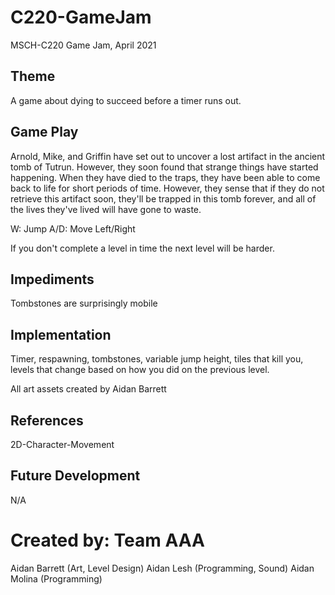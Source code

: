 # C220-GameJam
MSCH-C220 Game Jam, April 2021

## Theme
A game about dying to succeed before a timer runs out.

## Game Play

Arnold, Mike, and Griffin have set out to uncover a lost artifact in the ancient tomb of Tutrun. However, they soon found that strange things have started happening. When they have died to the traps, they have been able to come back to life for short periods of time. However, they sense that if they do not retrieve this artifact soon, they'll be trapped in this tomb forever, and all of the lives they've lived will have gone to waste.


W: Jump
A/D: Move Left/Right

If you don't complete a level in time the next level will be harder.

## Impediments
Tombstones are surprisingly mobile

## Implementation
Timer, respawning, tombstones, variable jump height, tiles that kill you, levels that change based on how you did on the previous level.

All art assets created by Aidan Barrett

## References
2D-Character-Movement

## Future Development
N/A

# Created by: Team AAA
Aidan Barrett (Art, Level Design)
Aidan Lesh (Programming, Sound)
Aidan Molina (Programming)
